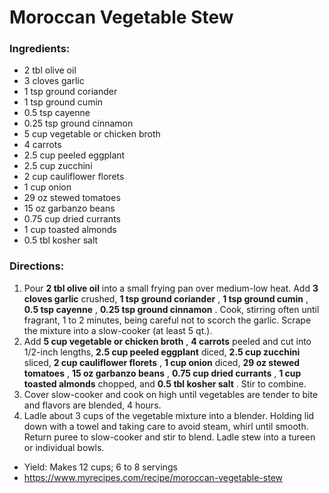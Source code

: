 # Moroccan Vegetable Stew 

### Ingredients: 
* 2 tbl olive oil
* 3 cloves garlic
* 1 tsp ground coriander
* 1 tsp ground cumin
* 0.5 tsp cayenne
* 0.25 tsp ground cinnamon
* 5 cup vegetable or chicken broth
* 4 carrots
* 2.5 cup peeled eggplant
* 2.5 cup zucchini
* 2 cup cauliflower florets
* 1 cup onion
* 29 oz stewed tomatoes
* 15 oz garbanzo beans
* 0.75 cup dried currants
* 1 cup toasted almonds
* 0.5 tbl kosher salt

### Directions: 
1. Pour **2 tbl olive oil** into a small frying pan over medium-low heat. Add **3 cloves garlic** crushed, **1 tsp ground coriander** , **1 tsp ground cumin** , **0.5 tsp cayenne** , **0.25 tsp ground cinnamon** . Cook, stirring often until fragrant, 1 to 2 minutes, being careful not to scorch the garlic. Scrape the mixture into a slow-cooker (at least 5 qt.). 
2. Add **5 cup vegetable or chicken broth** , **4 carrots** peeled and cut into 1/2-inch lengths, **2.5 cup peeled eggplant** diced, **2.5 cup zucchini** sliced, **2 cup cauliflower florets** , **1 cup onion** diced, **29 oz stewed tomatoes** , **15 oz garbanzo beans** , **0.75 cup dried currants** , **1 cup toasted almonds** chopped, and **0.5 tbl kosher salt** . Stir to combine. 
3. Cover slow-cooker and cook on high until vegetables are tender to bite and flavors are blended, 4 hours. 
4. Ladle about 3 cups of the vegetable mixture into a blender. Holding lid down with a towel and taking care to avoid steam, whirl until smooth. Return puree to slow-cooker and stir to blend. Ladle stew into a tureen or individual bowls. 
* Yield: Makes 12 cups; 6 to 8 servings 
* https://www.myrecipes.com/recipe/moroccan-vegetable-stew 
